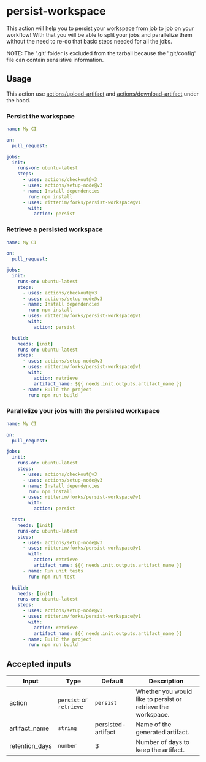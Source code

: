 # persist-workspace

This action will help you to persist your workspace from job to job on your workflow! With that you will be able to split your jobs and parallelize them without the need to re-do that basic steps needed for all the jobs.

NOTE: The '.git' folder is excluded from the tarball because the '.git/config' file can contain sensistive information.

## Usage

This action use [actions/upload-artifact](https://github.com/actions/upload-artifact) and [actions/download-artifact](https://github.com/actions/download-artifact) under the hood.

### Persist the workspace

```yml
name: My CI

on:
  pull_request:

jobs:
  init:
    runs-on: ubuntu-latest
    steps:
      - uses: actions/checkout@v3
      - uses: actions/setup-node@v3
      - name: Install dependencies
        run: npm install
      - uses: ritterim/forks/persist-workspace@v1
        with:
          action: persist
```

### Retrieve a persisted workspace

```yml
name: My CI

on:
  pull_request:

jobs:
  init:
    runs-on: ubuntu-latest
    steps:
      - uses: actions/checkout@v3
      - uses: actions/setup-node@v3
      - name: Install dependencies
        run: npm install
      - uses: ritterim/forks/persist-workspace@v1
        with:
          action: persist

  build:
    needs: [init]
    runs-on: ubuntu-latest
    steps:
      - uses: actions/setup-node@v3
      - uses: ritterim/forks/persist-workspace@v1
        with:
          action: retrieve
          artifact_name: ${{ needs.init.outputs.artifact_name }}
      - name: Build the project
        run: npm run build
```


### Parallelize your jobs with the persisted workspace

```yml
name: My CI

on:
  pull_request:

jobs:
  init:
    runs-on: ubuntu-latest
    steps:
      - uses: actions/checkout@v3
      - uses: actions/setup-node@v3
      - name: Install dependencies
        run: npm install
      - uses: ritterim/forks/persist-workspace@v1
        with:
          action: persist

  test:
    needs: [init]
    runs-on: ubuntu-latest
    steps:
      - uses: actions/setup-node@v3
      - uses: ritterim/forks/persist-workspace@v1
        with:
          action: retrieve
          artifact_name: ${{ needs.init.outputs.artifact_name }}
      - name: Run unit tests
        run: npm run test

  build:
    needs: [init]
    runs-on: ubuntu-latest
    steps:
      - uses: actions/setup-node@v3
      - uses: ritterim/forks/persist-workspace@v1
        with:
          action: retrieve
          artifact_name: ${{ needs.init.outputs.artifact_name }}
      - name: Build the project
        run: npm run build
```

## Accepted inputs

| Input | Type | Default | Description |
| --- | --- | --- | --- |
| action | `persist` or `retrieve` | `persist` | Whether you would like to persist or retrieve the workspace. |
| artifact_name | `string` | persisted-artifact | Name of the generated artifact. |
| retention_days | `number` | 3 | Number of days to keep the artifact. |
